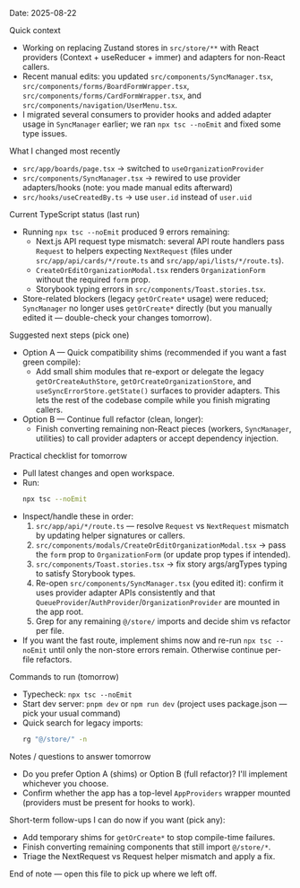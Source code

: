Date: 2025-08-22

Quick context

-   Working on replacing Zustand stores in `src/store/**` with React providers (Context + useReducer + immer) and adapters for non-React callers.
-   Recent manual edits: you updated `src/components/SyncManager.tsx`, `src/components/forms/BoardFormWrapper.tsx`, `src/components/forms/CardFormWrapper.tsx`, and `src/components/navigation/UserMenu.tsx`.
-   I migrated several consumers to provider hooks and added adapter usage in `SyncManager` earlier; we ran `npx tsc --noEmit` and fixed some type issues.

What I changed most recently

-   `src/app/boards/page.tsx` → switched to `useOrganizationProvider`
-   `src/components/SyncManager.tsx` → rewired to use provider adapters/hooks (note: you made manual edits afterward)
-   `src/hooks/useCreatedBy.ts` → use `user.id` instead of `user.uid`

Current TypeScript status (last run)

-   Running `npx tsc --noEmit` produced 9 errors remaining:
    -   Next.js API request type mismatch: several API route handlers pass `Request` to helpers expecting `NextRequest` (files under `src/app/api/cards/*/route.ts` and `src/app/api/lists/*/route.ts`).
    -   `CreateOrEditOrganizationModal.tsx` renders `OrganizationForm` without the required `form` prop.
    -   Storybook typing errors in `src/components/Toast.stories.tsx`.
-   Store-related blockers (legacy `getOrCreate*` usage) were reduced; `SyncManager` no longer uses `getOrCreate*` directly (but you manually edited it — double-check your changes tomorrow).

Suggested next steps (pick one)

-   Option A — Quick compatibility shims (recommended if you want a fast green compile):
    -   Add small shim modules that re-export or delegate the legacy `getOrCreateAuthStore`, `getOrCreateOrganizationStore`, and `useSyncErrorStore.getState()` surfaces to provider adapters. This lets the rest of the codebase compile while you finish migrating callers.
-   Option B — Continue full refactor (clean, longer):
    -   Finish converting remaining non-React pieces (workers, `SyncManager`, utilities) to call provider adapters or accept dependency injection.

Practical checklist for tomorrow

-   Pull latest changes and open workspace.
-   Run:
    ```bash
    npx tsc --noEmit
    ```
-   Inspect/handle these in order:
    1. `src/app/api/*/route.ts` — resolve `Request` vs `NextRequest` mismatch by updating helper signatures or callers.
    2. `src/components/modals/CreateOrEditOrganizationModal.tsx` → pass the `form` prop to `OrganizationForm` (or update prop types if intended).
    3. `src/components/Toast.stories.tsx` → fix story args/argTypes typing to satisfy Storybook types.
    4. Re-open `src/components/SyncManager.tsx` (you edited it): confirm it uses provider adapter APIs consistently and that `QueueProvider`/`AuthProvider`/`OrganizationProvider` are mounted in the app root.
    5. Grep for any remaining `@/store/` imports and decide shim vs refactor per file.
-   If you want the fast route, implement shims now and re-run `npx tsc --noEmit` until only the non-store errors remain. Otherwise continue per-file refactors.

Commands to run (tomorrow)

-   Typecheck: `npx tsc --noEmit`
-   Start dev server: `pnpm dev` or `npm run dev` (project uses package.json — pick your usual command)
-   Quick search for legacy imports:
    ```bash
    rg "@/store/" -n
    ```

Notes / questions to answer tomorrow

-   Do you prefer Option A (shims) or Option B (full refactor)? I'll implement whichever you choose.
-   Confirm whether the app has a top-level `AppProviders` wrapper mounted (providers must be present for hooks to work).

Short-term follow-ups I can do now if you want (pick any):

-   Add temporary shims for `getOrCreate*` to stop compile-time failures.
-   Finish converting remaining components that still import `@/store/*`.
-   Triage the NextRequest vs Request helper mismatch and apply a fix.

End of note — open this file to pick up where we left off.
